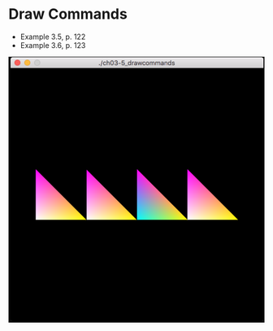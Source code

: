Draw Commands
=============

  * Example 3.5, p. 122
  * Example 3.6, p. 123

  ![Screenshot](screenshot.png)
